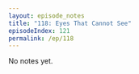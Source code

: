 ```yaml
---
layout: episode_notes
title: "118: Eyes That Cannot See"
episodeIndex: 121
permalink: /ep/118
---
```

No notes yet.
